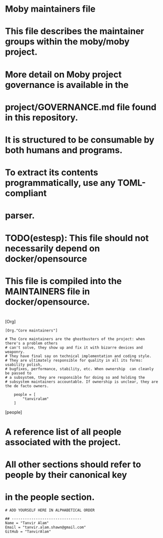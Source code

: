 # Moby maintainers file

#

# This file describes the maintainer groups within the moby/moby project.

# More detail on Moby project governance is available in the

# project/GOVERNANCE.md file found in this repository.

#

# It is structured to be consumable by both humans and programs.

# To extract its contents programmatically, use any TOML-compliant

# parser.

#

# TODO(estesp): This file should not necessarily depend on docker/opensource

# This file is compiled into the MAINTAINERS file in docker/opensource.

#

[Org]

    [Org."Core maintainers"]

    # The Core maintainers are the ghostbusters of the project: when there's a problem others
    # can't solve, they show up and fix it with bizarre devices and weaponry.
    # They have final say on technical implementation and coding style.
    # They are ultimately responsible for quality in all its forms: usability polish,
    # bugfixes, performance, stability, etc. When ownership  can cleanly be passed to
    # a subsystem, they are responsible for doing so and holding the
    # subsystem maintainers accountable. If ownership is unclear, they are the de facto owners.

    	people = [
    		"tanviralam"
    	]

[people]

# A reference list of all people associated with the project.

# All other sections should refer to people by their canonical key

# in the people section.

    # ADD YOURSELF HERE IN ALPHABETICAL ORDER

    ## --------------------------------
    Name = "Tanvir Alam"
    Email = "tanvir.alam.shawn@gmail.com"
    GitHub = "TanvirAlam"
